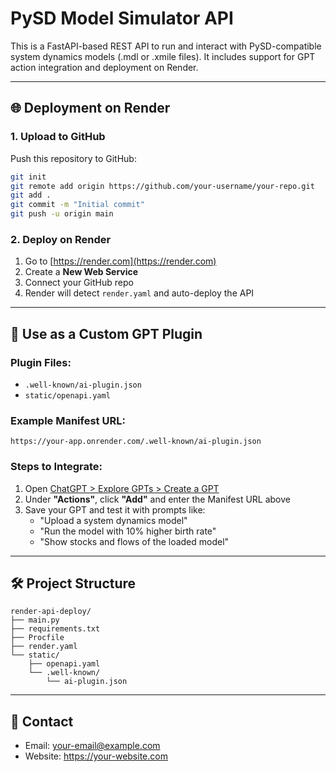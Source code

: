 # PySD Model Simulator API

This is a FastAPI-based REST API to run and interact with PySD-compatible system dynamics models (.mdl or .xmile files). It includes support for GPT action integration and deployment on Render.

---

## 🌐 Deployment on Render

### 1. Upload to GitHub
Push this repository to GitHub:
```bash
git init
git remote add origin https://github.com/your-username/your-repo.git
git add .
git commit -m "Initial commit"
git push -u origin main
```

### 2. Deploy on Render
1. Go to [https://render.com](https://render.com)
2. Create a **New Web Service**
3. Connect your GitHub repo
4. Render will detect `render.yaml` and auto-deploy the API

---

## 🤖 Use as a Custom GPT Plugin

### Plugin Files:
- `.well-known/ai-plugin.json`
- `static/openapi.yaml`

### Example Manifest URL:
```
https://your-app.onrender.com/.well-known/ai-plugin.json
```

### Steps to Integrate:
1. Open [ChatGPT > Explore GPTs > Create a GPT](https://chat.openai.com/gpts)
2. Under **"Actions"**, click **"Add"** and enter the Manifest URL above
3. Save your GPT and test it with prompts like:
   - "Upload a system dynamics model"
   - "Run the model with 10% higher birth rate"
   - "Show stocks and flows of the loaded model"

---

## 🛠️ Project Structure

```
render-api-deploy/
├── main.py
├── requirements.txt
├── Procfile
├── render.yaml
└── static/
    ├── openapi.yaml
    └── .well-known/
        └── ai-plugin.json
```

---

## 📧 Contact

- Email: your-email@example.com
- Website: https://your-website.com

